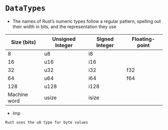 # `DataTypes`

* The names of Rust’s numeric types follow a regular pattern, spelling out their width in bits, and the representation they use

| Size (bits)   | Unsigned Integer | Signed Integer | Floating-point |
|---------------|------------------|----------------|----------------|
| 8             | u8               | i8             |                |
| 16            | u16              | i16            |                |
| 32            | u32              | i32            | f32            |
| 64            | u64              | i64            | f64            |
| 128           | u128             | i128           |                |
| Machine word  | usize            | isize          |                |

* Imp
```bash
Rust uses the u8 type for byte values
```
